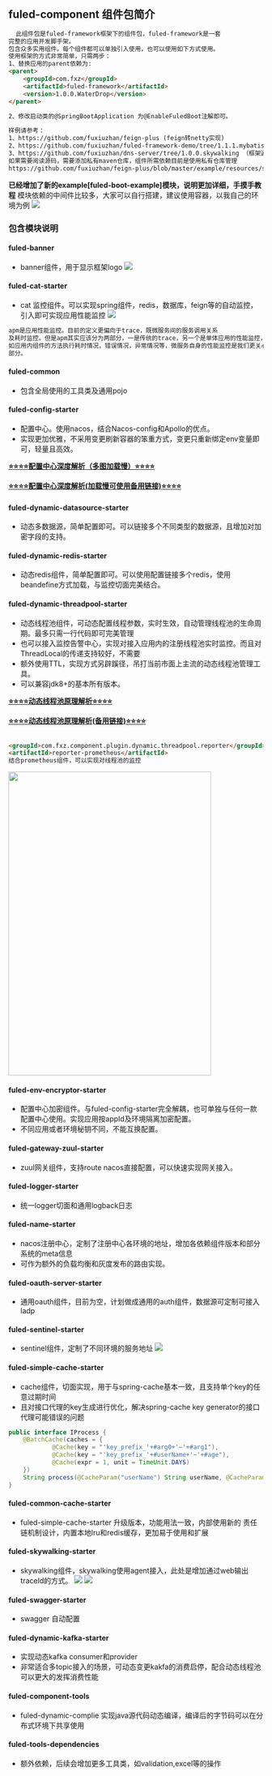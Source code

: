 ## fuled-component 组件包简介

```html
  此组件包是fuled-framework框架下的组件包，fuled-framework是一套
完整的应用开发脚手架。
包含众多实用组件。每个组件都可以单独引入使用，也可以使用如下方式使用。
使用框架的方式非常简单，只需两步：
1、替换应用的parent依赖为:
<parent>
    <groupId>com.fxz</groupId>
    <artifactId>fuled-framework</artifactId>
    <version>1.0.0.WaterDrop</version>
</parent>

2、修改启动类的@SpringBootApplication 为@EnableFuledBoot注解即可。

样例请参考：
1、https://github.com/fuxiuzhan/feign-plus (feign转netty实现)
2、https://github.com/fuxiuzhan/fuled-framework-demo/tree/1.1.1.mybatis（demo）
3、https://github.com/fuxiuzhan/dns-server/tree/1.0.0.skywalking （框架通用且清晰使用fuled-framework构建的项目）
如果需要阅读源码，需要添加私有maven仓库，组件所需依赖目前是使用私有仓库管理
https://github.com/fuxiuzhan/feign-plus/blob/master/example/resources/settings.xml

```
<b>已经增加了新的example[fuled-boot-example]模块，说明更加详细，手摸手教程</b>
模块依赖的中间件比较多，大家可以自行搭建，建议使用容器，以我自己的环境为例
![](images/docker.png)
### 包含模块说明

#### fuled-banner

- banner组件，用于显示框架logo
![](images/logo.png)
#### fuled-cat-starter

- cat 监控组件。可以实现spring组件，redis，数据库，feign等的自动监控，引入即可实现应用性能监控
![](images/cat.png)
```html
apm是应用性能监控。目前的定义更偏向于trace，既微服务间的服务调用关系
及耗时监控。但是apm其实应该分为两部分，一是传统的trace，另一个是单体应用的性能监控，
如应用内组件的方法执行耗时情况，错误情况，异常情况等，微服务自身的性能监控是我们更关心的
部分。
```

#### fuled-common

- 包含全局使用的工具类及通用pojo

#### fuled-config-starter

- 配置中心。使用nacos，结合Nacos-config和Apollo的优点。
- 实现更加优雅，不采用变更刷新容器的笨重方式，变更只重新绑定env变量即可，轻量且高效。

[**⭐️⭐️⭐️⭐配置中心深度解析（多图加载慢）⭐️⭐⭐️⭐**](doc/deep-config.md)

[**⭐️⭐️⭐️⭐配置中心深度解析(加载慢可使用备用链接)⭐️⭐⭐️⭐**](https://md.fuled.xyz:1234/archives/pei-zhi-zhong-xin-shen-du-jie-xi)
#### fuled-dynamic-datasource-starter

- 动态多数据源，简单配置即可。可以链接多个不同类型的数据源，且增加对加密字段的支持。

#### fuled-dynamic-redis-starter

- 动态redis组件，简单配置即可。可以使用配置链接多个redis，使用beandefine方式加载，与监控切面完美结合。

#### fuled-dynamic-threadpool-starter

- 动态线程池组件，可动态配置线程参数，实时生效，自动管理线程池的生命周期。最多只需一行代码即可完美管理
- 也可以接入监控告警中心，实现对接入应用内的注册线程池实时监控。而且对ThreadLocal的传递支持较好，不需要
- 额外使用TTL，实现方式另辟蹊径，吊打当前市面上主流的动态线程池管理工具。
- 可以兼容jdk8+的基本所有版本。

[**⭐️⭐️⭐️⭐动态线程池原理解析⭐️⭐⭐️⭐**](doc/dynamic-threadpool.md)

[**⭐️⭐️⭐️⭐动态线程池原理解析(备用链接)⭐️⭐⭐️⭐**](https://md.fuled.xyz:1234/archives/dong-tai-xian-cheng-chi-shen-du-jie-xi)


```html

<groupId>com.fxz.component.plugin.dynamic.threadpool.reporter</groupId>
<artifactId>reporter-prometheus</artifactId>
结合prometheus组件，可以实现对线程池的监控
```

<img height="600" src="images/threadpool-monitor.png" width="400"/>

#### fuled-env-encryptor-starter

- 配置中心加密组件。与fuled-config-starter完全解耦，也可单独与任何一款配置中心使用。实现应用按appId及环境隔离加密配置。
- 不同应用或者环境秘钥不同，不能互换配置。

#### fuled-gateway-zuul-starter

- zuul网关组件，支持route nacos直接配置，可以快速实现网关接入。

#### fuled-logger-starter

- 统一logger切面和通用logback日志

#### fuled-name-starter

- nacos注册中心，定制了注册中心各环境的地址，增加各依赖组件版本和部分系统的meta信息
- 可作为额外的负载均衡和灰度发布的路由实现。

#### fuled-oauth-server-starter

- 通用oauth组件，目前为空，计划做成通用的auth组件，数据源可定制可接入ladp

#### fuled-sentinel-starter

- sentinel组件，定制了不同环境的服务地址
![](images/sentinel.png)

#### fuled-simple-cache-starter

- cache组件，切面实现，用于与spring-cache基本一致，且支持单个key的任意过期时间
- 且对接口代理的key生成进行优化，解决spring-cache key generator的接口代理可能错误的问题

```java
public interface IProcess {
    @BatchCache(caches = {
            @Cache(key = "'key_prefix_'+#arg0+'~'+#arg1"),
            @Cache(key = "'key_prefix_'+#userName+'~'+#age"),
            @Cache(expr = 1, unit = TimeUnit.DAYS)
    })
    String process(@CacheParam("userName") String userName, @CacheParam("age") Integer age);
}
```

#### fuled-common-cache-starter
- fuled-simple-cache-starter 升级版本，功能用法一致，内部使用新的
责任链机制设计，内置本地lru和redis缓存，更加易于使用和扩展

#### fuled-skywalking-starter

- skywalking组件，skywalking使用agent接入，此处是增加通过web输出traceId的方式。
![](images/skywalking.png)
![](images/skywalking2.png)
#### fuled-swagger-starter

- swagger 自动配置

#### fuled-dynamic-kafka-starter

- 实现动态kafka consumer和provider
- 非常适合多topic接入的场景，可动态变更kakfa的消费启停，配合动态线程池可以更大的发挥消费性能

#### fuled-component-tools

- fuled-dynamic-complie 实现java源代码动态编译，编译后的字节码可以在分布式环境下共享使用

#### fuled-tools-dependencies

- 额外依赖，后续会增加更多工具类，如validation,excel等的操作
